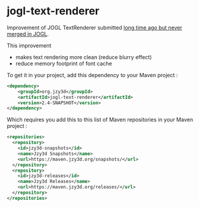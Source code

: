 # jogl-text-renderer

Improvement of JOGL TextRenderer submitted [long time ago but never merged in JOGL](https://github.com/sgothel/jogl/pull/47).

This improvement
- makes text rendering more clean (reduce blurry effect)
- reduce memory footprint of font cache

To get it in your project, add this dependency to your Maven project :

```xml
<dependency>
	<groupId>org.jzy3d</groupId>
	<artifactId>jogl-text-renderer</artifactId>
	<version>2.4-SNAPSHOT</version>
</dependency>
```

Which requires you add this to this list of Maven repositories in your Maven project :

```xml
<repositories>
  <repository>
    <id>jzy3d-snapshots</id>
    <name>Jzy3d Snapshots</name>
    <url>https://maven.jzy3d.org/snapshots/</url>
  </repository>
  <repository>
    <id>jzy3d-releases</id>
    <name>Jzy3d Releases</name>
    <url>https://maven.jzy3d.org/releases/</url>
  </repository>
</repositories>
```
